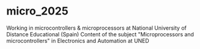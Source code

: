 # micro_2025
Working in microcontrollers &amp; microprocessors at National University of Distance Educational (Spain)
Content of the subject "Microprocessors and microcontrollers" in Electronics and Automation at UNED
